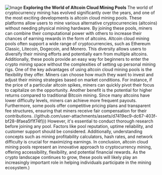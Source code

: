 
![Image](https://github.com/user-attachments/assets/d7419ec9-dc67-403f-bf28-8faea5f1f74f)
**Exploring the World of Altcoin Cloud Mining Pools**
The world of cryptocurrency mining has evolved significantly over the years, and one of the most exciting developments is altcoin cloud mining pools. These platforms allow users to mine various alternative cryptocurrencies (altcoins) without needing physical mining hardware. By joining these pools, miners can combine their computational power with others to increase their chances of earning rewards in the form of altcoins. 
Altcoin cloud mining pools often support a wide range of cryptocurrencies, such as Ethereum Classic, Litecoin, Dogecoin, and Monero. This diversity allows users to diversify their mining efforts and potentially earn from multiple altcoins. Additionally, these pools provide an easy way for beginners to enter the crypto mining space without the complexities of setting up personal mining rigs.
One of the key advantages of using altcoin cloud mining pools is the flexibility they offer. Miners can choose how much they want to invest and adjust their mining strategies based on market conditions. For instance, if the price of a particular altcoin spikes, miners can quickly pivot their focus to capitalize on the opportunity. 
Another benefit is the potential for higher returns compared to traditional Bitcoin mining. Since many altcoins have lower difficulty levels, miners can achieve more frequent payouts. Furthermore, some pools offer competitive pricing plans and transparent fee structures, ensuring that miners receive fair compensation for their contributions.
 //github.com/user-attachments/assets/d7419ec9-dc67-403f-bf28-8faea5f1f74f)))
However, it's essential to conduct thorough research before joining any pool. Factors like pool reputation, uptime reliability, and customer support should be considered. Additionally, understanding concepts such as mining profitability calculators, hash rates, and network difficulty is crucial for maximizing earnings.
In conclusion, altcoin cloud mining pools represent an innovative approach to cryptocurrency mining, offering accessibility, flexibility, and potential financial rewards. As the crypto landscape continues to grow, these pools will likely play an increasingly important role in helping individuals participate in the mining ecosystem.)
